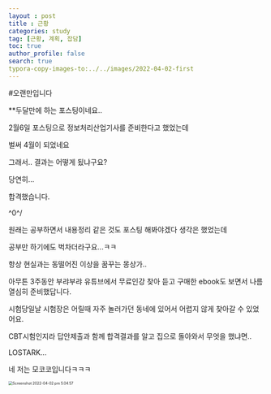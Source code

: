 ```yaml
---
layout : post
title : 근황
categories: study
tag: [근황, 계획, 잡담]
toc: true
author_profile: false
search: true
typora-copy-images-to:../../images/2022-04-02-first
---
```




#오랜만입니다



**두달만에 하는 포스팅이네요..



2월6일  포스팅으로 정보처리산업기사를 준비한다고 했었는데

벌써 4월이 되었네요

그래서.. 결과는 어떻게 됬냐구요?

당연히...

















합격했습니다.

\^0^/



원래는 공부하면서 내용정리 같은 것도 포스팅 해봐야겠다 생각은 했었는데

공부만 하기에도 벅차더라구요...ㅋㅋ

항상 현실과는 동떨어진 이상을 꿈꾸는 몽상가..

아무튼 3주동안 부랴부랴 유튜브에서 무료인강 찾아 듣고 구매한 ebook도 보면서 나름 열심히 준비했답니다.

시험당일날 시험장은 어릴때 자주 놀러가던 동네에 있어서 어렵지 않게 찾아갈 수 있었어요.

CBT시험인지라 답안제출과 함께 합격결과를 알고 집으로 돌아와서 무엇을 했냐면..



LOSTARK...



네 저는 모코코입니다ㅋㅋㅋ

<img src="../../images/2022-04-02-first/Screenshot 2022-04-02 pm 5.04.57.png" alt="Screenshot 2022-04-02 pm 5.04.57" style="zoom:50%;" />





